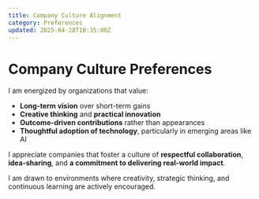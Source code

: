 ```yaml
---
title: Company Culture Alignment
category: Preferences
updated: 2025-04-28T10:35:00Z
---
```


# Company Culture Preferences

I am energized by organizations that value:
- **Long-term vision** over short-term gains
- **Creative thinking** and **practical innovation**
- **Outcome-driven contributions** rather than appearances
- **Thoughtful adoption of technology**, particularly in emerging areas like AI

I appreciate companies that foster a culture of **respectful collaboration**, **idea-sharing**, and **a commitment to delivering real-world impact**.

I am drawn to environments where creativity, strategic thinking, and continuous learning are actively encouraged.
